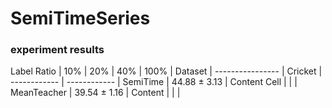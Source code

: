 # SemiTimeSeries


### experiment results


Label Ratio  | 10%  | 20% | 40% | 100% |
Dataset      | ----------------  | Cricket  | ------------ | ------------ |
SemiTime     | 44.88 $\pm$ 3.13  | Content Cell  |          |              |
MeanTeacher  | 39.54 $\pm$ 1.16  | Content       |          |              |
